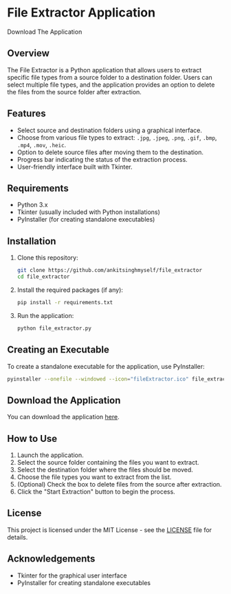 # File Extractor Application
Download The Application 
## Overview
The File Extractor is a Python application that allows users to extract specific file types from a source folder to a destination folder. Users can select multiple file types, and the application provides an option to delete the files from the source folder after extraction.

## Features
- Select source and destination folders using a graphical interface.
- Choose from various file types to extract: `.jpg`, `.jpeg`, `.png`, `.gif`, `.bmp`, `.mp4`, `.mov`, `.heic`.
- Option to delete source files after moving them to the destination.
- Progress bar indicating the status of the extraction process.
- User-friendly interface built with Tkinter.

## Requirements
- Python 3.x
- Tkinter (usually included with Python installations)
- PyInstaller (for creating standalone executables)

## Installation
1. Clone this repository:
   ```bash
   git clone https://github.com/ankitsinghmyself/file_extractor
   cd file_extractor
   ```

2. Install the required packages (if any):
   ```bash
   pip install -r requirements.txt
   ```

3. Run the application:
   ```bash
   python file_extractor.py
   ```

## Creating an Executable
To create a standalone executable for the application, use PyInstaller:
```bash
pyinstaller --onefile --windowed --icon="fileExtractor.ico" file_extractor.py
```


## Download the Application
You can download the application [here](https://github.com/76b313c9-37c9-4b7c-8e8c-a8c5851e24fd).

## How to Use
1. Launch the application.
2. Select the source folder containing the files you want to extract.
3. Select the destination folder where the files should be moved.
4. Choose the file types you want to extract from the list.
5. (Optional) Check the box to delete files from the source after extraction.
6. Click the "Start Extraction" button to begin the process.

## License
This project is licensed under the MIT License - see the [LICENSE](LICENSE) file for details.

## Acknowledgements
- Tkinter for the graphical user interface
- PyInstaller for creating standalone executables
